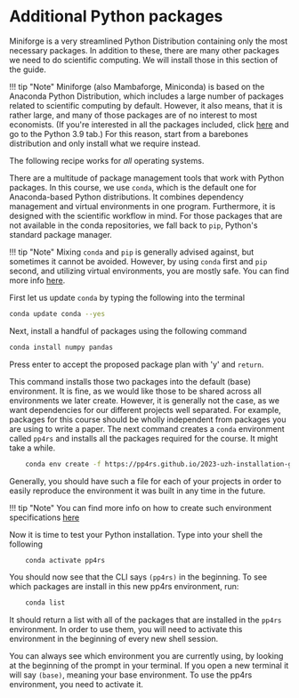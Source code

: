 # Additional Python packages

Miniforge is a very streamlined Python Distribution containing only the most necessary packages. In addition to these, there are many other packages we need to do scientific computing. We will install those in this section of the guide.

!!! tip "Note"
    Miniforge (also Mambaforge, Miniconda) is based on the Anaconda Python Distribution, which includes a large number of packages related to scientific computing by default. However, it also means, that it is rather large, and many of those packages are of no interest to most economists. (If you're interested in all the packages included, click [here](https://docs.continuum.io/anaconda/packages/pkg-docs) and go to the Python 3.9 tab.) For this reason, start from a barebones distribution and only install what we require instead.

<!-- However, you may come across packages that are not installed by default.
In this case we recommend you use the `pip` package management tool to install them. -->
The following recipe works for *all* operating systems.

There are a multitude of package management tools that work with Python packages. In this course, we use `conda`, which is the default one for Anaconda-based Python distributions. It combines dependency management and virtual environments in one program. Furthermore, it is designed with the scientific workflow in mind. For those packages that are not available in the conda repositories, we fall back to `pip`, Python's standard package manager.

!!! tip "Note"
    Mixing `conda` and `pip` is generally advised against, but sometimes it cannot be avoided. However, by using `conda` first and `pip` second, and utilizing virtual environments, you are mostly safe. You can find more info [here](https://docs.conda.io/projects/conda/en/latest/user-guide/tasks/manage-environments.html#using-pip-in-an-environment).

<!-- !!! note
    If your python 3 was accessed via `python3` rather than `python` on the previous page, then type `pip3` instead of `pip` for all of the following python packages. -->

First let us update `conda` by typing the following into the terminal

```bash
conda update conda --yes
```

Next, install a handful of packages using the following command
```bash
conda install numpy pandas
```

Press enter to accept the proposed package plan with 'y' and `return`.

This command installs those two packages into the default (base) environment. It is fine, as we would like those to be shared across all environments we later create. However, it is generally not the case, as we want dependencies for our different projects well separated. For example, packages for this course should be wholly independent from packages you are using to write a paper. The next command creates a `conda` environment called `pp4rs` and installs all the packages required for the course. It might take a while.

```bash
    conda env create -f https://pp4rs.github.io/2023-uzh-installation-guide/assets/pp4rs-env.yml
```

Generally, you should have such a file for each of your projects in order to easily reproduce the environment it was built in any time in the future.

!!! tip "Note"
    You can find more info on how to create such environment specifications [here](https://docs.conda.io/projects/conda/en/latest/user-guide/tasks/manage-environments.html#create-env-file-manually)


Now it is time to test your Python installation. Type into your shell the following
```bash
    conda activate pp4rs
```
You should now see that the CLI says `(pp4rs)` in the beginning.
To see which packages are install in this new pp4rs environment, run:
```bash
    conda list
```
It should return a list with all of the packages that are installed in the `pp4rs` environment. In order to use them, you will need to activate this environment in the beginning of every new shell session.

You can always see which environment you are currently using, by looking at the beginning of the prompt in your terminal. If you open a new terminal it will say `(base)`, meaning your base environment. To use the pp4rs environment, you need to activate it.

<!-- !!! note
    If you are using a computer with an Intel processor and want every ounce of performance for linear algebra operations, you might want to tell conda to use Intel's matrix algebra algorithms instead of the default open source ones. In order to do that, you simply have to install a quasi-package the following way

    ```
        conda install blas=*=*mkl --name pp4rs
    ```
    
    The performance boost is not huge, though. -->